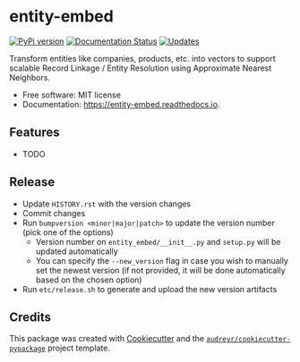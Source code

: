 # entity-embed

[![PyPi version](https://img.shields.io/pypi/v/entity-embed.svg)](https://pypi.python.org/pypi/entity-embed)
[![Documentation Status](https://readthedocs.org/projects/entity-embed/badge/?version=latest)](https://entity-embed.readthedocs.io/en/latest/?badge=latest)
[![Updates](https://pyup.io/repos/github/vintasoftware/entity-embed/shield.svg)](https://pyup.io/repos/github/vintasoftware/entity-embed/)


Transform entities like companies, products, etc. into vectors to support scalable Record Linkage / Entity Resolution using Approximate Nearest Neighbors.


* Free software: MIT license
* Documentation: https://entity-embed.readthedocs.io.


## Features

* TODO


## Release

* Update `HISTORY.rst` with the version changes
* Commit changes
* Run `bumpversion <minor|major|patch>` to update the version number (pick one of the options)
    * Version number on `entity_embed/__init__.py` and `setup.py` will be updated automatically
    * You can specify the `--new_version` flag in case you wish to manually set the newest version (if not provided, it will be done automatically based on the chosen option)
* Run `etc/release.sh` to generate and upload the new version artifacts


## Credits

This package was created with [Cookiecutter](https://github.com/audreyr/cookiecutter) and the [`audreyr/cookiecutter-pypackage`](https://github.com/audreyr/cookiecutter-pypackage) project template.

